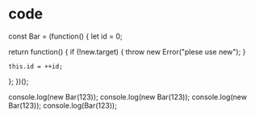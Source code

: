 # code

const Bar = (function() {
  let id = 0;

  return function() {
    if (!new.target) {
      throw new Error("plese use new");
    }

    this.id = ++id;
  };
})();

console.log(new Bar(123));
console.log(new Bar(123));
console.log(new Bar(123));
console.log(Bar(123));
